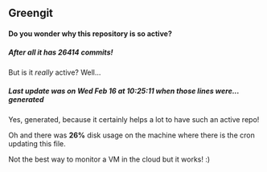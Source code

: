 ## Greengit

#### Do you wonder why this repository is so active?

##### After all it has 26414 commits!

But is it *really* active? Well...

##### Last update was on Wed Feb 16 at 10:25:11 when those lines were... generated

Yes, generated, because it certainly helps a lot to have such an active repo!

Oh and there was **26%** disk usage on the machine
where there is the cron updating this file.

Not the best way to monitor a VM in the cloud but it works! :)
